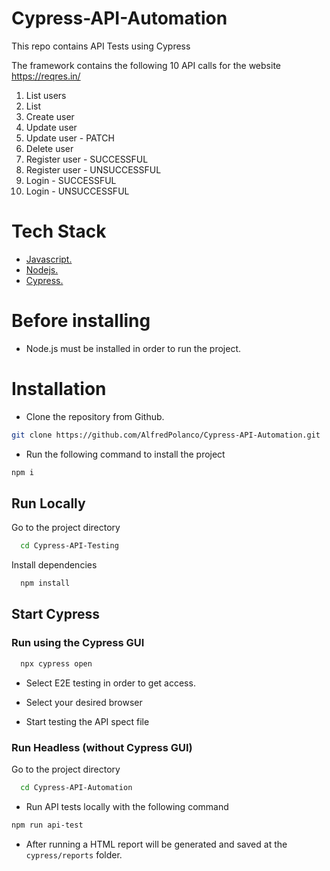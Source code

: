 # Cypress-API-Automation
This repo contains API Tests using Cypress

The framework contains the following 10 API calls for the website https://reqres.in/


1. List users
2. List <Resources>
3. Create user
4. Update user
4. Update user - PATCH
5. Delete user
6. Register user - SUCCESSFUL
7. Register user - UNSUCCESSFUL
8. Login - SUCCESSFUL
9. Login - UNSUCCESSFUL

# Tech Stack

* [Javascript.](https://developer.mozilla.org/en-US/docs/Learn/Getting_started_with_the_web/JavaScript_basics)
* [Nodejs.](https://nodejs.org/en/about/)
* [Cypress.](https://docs.cypress.io/guides/getting-started/installing-cypress#What-you-ll-learn)


# Before installing

* Node.js must be installed in order to run the project.


# Installation

* Clone the repository from Github.
```bash
git clone https://github.com/AlfredPolanco/Cypress-API-Automation.git
```
* Run the following command to install the project
```bash
npm i
```
## Run Locally

Go to the project directory

```bash
  cd Cypress-API-Testing
```

Install dependencies

```bash
  npm install
```

## Start Cypress

### Run using the Cypress GUI

```bash
  npx cypress open
```

* Select E2E testing in order to get access.

* Select your desired browser

* Start testing the API spect file

### Run Headless  (without Cypress GUI)

Go to the project directory

```bash
  cd Cypress-API-Automation
```

* Run API tests locally with the following command
```bash
npm run api-test
```

* After running a HTML report will be generated and saved at the  `cypress/reports` folder.
